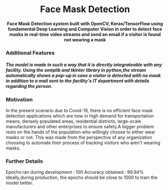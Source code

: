 <h1 align="center">Face Mask Detection</h1>


<div align= "center">
  <h4>Face Mask Detection system built with OpenCV, Keras/TensorFlow using fundamental Deep Learning and Computer Vision in order to detect face masks in real-time video streams and send an email if a visitor is found not wearing a mask</h4>
</div>

<div>
<h3> Additional Features </h3>
<h5>
The model is made in such a way that it is directly integrateable with any facility. Using the smtplib and tkinter library in python,the stream automatically shows a pop-up in case a visitor is detected with no mask in addition to a mail sent to the facility's IT department with details regarding the person.
</h5>
</div>


<h3>Motivation</h3>
<p>In the present scenario due to Covid-19, there is no efficient face mask detection applications which are now in high demand for transportation means, 
densely populated areas, residential districts, large-scale manufacturers and other enterprises to ensure safety.A bigger problem rests on the hands of the population who willingly choose to either wear masks or not. 
This was made from the perspective of any organization choosing to automate their process of tracking visitors who aren't wearing masks.


<h3>Further Details </h3>
<p> Epochs ran during development : 100 
Accuracy obtained : 99.94%
Ideally,during production, the epochs should be close to 1000 to train the model better.<p>





